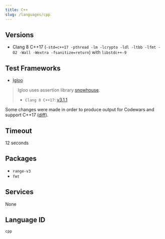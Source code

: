 ```yaml
---
title: C++
slug: /languages/cpp
---
```



## Versions

- Clang 8 C++17 (`-std=c++17 -pthread -lm -lcrypto -ldl -ltbb -lfmt -O2 -Wall -Wextra -fsanitize=return`) with `libstdc++-9`

## Test Frameworks

- [Igloo](https://github.com/joakimkarlsson/igloo)

> Igloo uses assertion library [snowhouse](https://github.com/banditcpp/snowhouse).
> - `Clang 8 C++17`: [v3.1.1](https://github.com/banditcpp/snowhouse/releases/tag/v3.1.1)

Some changes were made in order to produce output for Codewars and support C++17 ([diff](https://github.com/joakimkarlsson/igloo/compare/master...codewars:codewars)).

## Timeout
12 seconds

## Packages

- `range-v3`
- `fmt`

## Services
None

## Language ID

`cpp`
